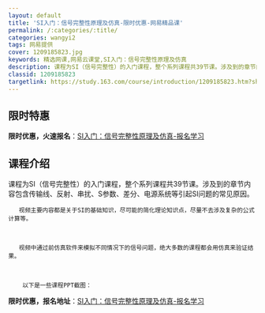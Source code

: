 ```yaml
---
layout: default
title: 'SI入门：信号完整性原理及仿真-限时优惠-网易精品课'
permalink: /:categories/:title/
categories: wangyi2
tags: 网易提供
cover: 1209185823.jpg
keywords: 精选网课,网易云课堂,SI入门：信号完整性原理及仿真
description: 课程为SI（信号完整性）的入门课程，整个系列课程共39节课。涉及到的章节内容包含传输线、反射、串扰、S参数、差分、电源系
classid: 1209185823
targetlink: https://study.163.com/course/introduction/1209185823.htm?share=1&shareId=1025206652&utm_campaign=share&utm_medium=iphoneShare&utm_source=&utm_u=1025206652
---
```


## 限时特惠

**限时优惠，火速报名**：[SI入门：信号完整性原理及仿真-报名学习](https://study.163.com/course/introduction/1209185823.htm?share=1&shareId=1025206652&utm_campaign=share&utm_medium=iphoneShare&utm_source=&utm_u=1025206652)

## 课程介绍

课程为SI（信号完整性）的入门课程，整个系列课程共39节课。涉及到的章节内容包含传输线、反射、串扰、S参数、差分、电源系统等引起SI问题的常见原因。



       视频主要内容都是关于SI的基础知识，尽可能的简化理论知识点，尽量不去涉及复杂的公式计算等。



       视频中通过前仿真软件来模拟不同情况下的信号问题，绝大多数的课程都会用仿真来验证结果。



        以下是一些课程PPT截图：

**限时优惠，报名地址**：[SI入门：信号完整性原理及仿真-报名学习](https://study.163.com/course/introduction/1209185823.htm?share=1&shareId=1025206652&utm_campaign=share&utm_medium=iphoneShare&utm_source=&utm_u=1025206652)

